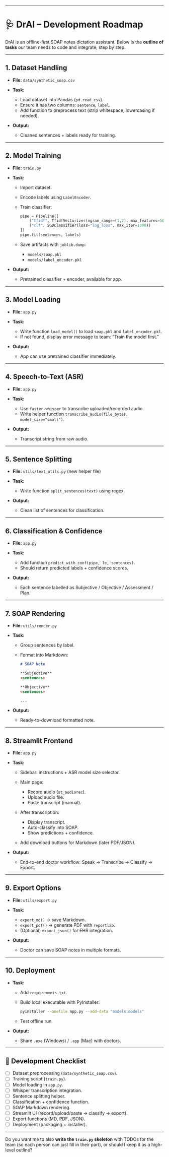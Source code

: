 

---

# 🩺 DrAI – Development Roadmap

DrAI is an offline-first SOAP notes dictation assistant. Below is the **outline of tasks** our team needs to code and integrate, step by step.

---

## 1. **Dataset Handling**

* **File:** `data/synthetic_soap.csv`
* **Task:**

  * Load dataset into Pandas (`pd.read_csv`).
  * Ensure it has two columns: `sentence`, `label`.
  * Add function to preprocess text (strip whitespace, lowercasing if needed).
* **Output:**

  * Cleaned sentences + labels ready for training.

---

## 2. **Model Training**

* **File:** `train.py`
* **Task:**

  * Import dataset.
  * Encode labels using `LabelEncoder`.
  * Train classifier:

    ```python
    pipe = Pipeline([
        ("tfidf", TfidfVectorizer(ngram_range=(1,2), max_features=50000)),
        ("clf", SGDClassifier(loss="log_loss", max_iter=1000))
    ])
    pipe.fit(sentences, labels)
    ```
  * Save artifacts with `joblib.dump`:

    * `models/soap.pkl`
    * `models/label_encoder.pkl`
* **Output:**

  * Pretrained classifier + encoder, available for app.

---

## 3. **Model Loading**

* **File:** `app.py`
* **Task:**

  * Write function `load_model()` to load `soap.pkl` and `label_encoder.pkl`.
  * If not found, display error message to team: “Train the model first.”
* **Output:**

  * App can use pretrained classifier immediately.

---

## 4. **Speech-to-Text (ASR)**

* **File:** `app.py`
* **Task:**

  * Use `faster-whisper` to transcribe uploaded/recorded audio.
  * Write helper function `transcribe_audio(file_bytes, model_size="small")`.
* **Output:**

  * Transcript string from raw audio.

---

## 5. **Sentence Splitting**

* **File:** `utils/text_utils.py` (new helper file)
* **Task:**

  * Write function `split_sentences(text)` using regex.
* **Output:**

  * Clean list of sentences for classification.

---

## 6. **Classification & Confidence**

* **File:** `app.py`
* **Task:**

  * Add function `predict_with_conf(pipe, le, sentences)`.
  * Should return predicted labels + confidence scores.
* **Output:**

  * Each sentence labelled as Subjective / Objective / Assessment / Plan.

---

## 7. **SOAP Rendering**

* **File:** `utils/render.py`
* **Task:**

  * Group sentences by label.
  * Format into Markdown:

    ```md
    # SOAP Note

    **Subjective**
    <sentences>

    **Objective**
    <sentences>

    ...
    ```
* **Output:**

  * Ready-to-download formatted note.

---

## 8. **Streamlit Frontend**

* **File:** `app.py`
* **Task:**

  * Sidebar: instructions + ASR model size selector.
  * Main page:

    * Record audio (`st_audiorec`).
    * Upload audio file.
    * Paste transcript (manual).
  * After transcription:

    * Display transcript.
    * Auto-classify into SOAP.
    * Show predictions + confidence.
  * Add download buttons for Markdown (later PDF/JSON).
* **Output:**

  * End-to-end doctor workflow: Speak → Transcribe → Classify → Export.

---

## 9. **Export Options**

* **File:** `utils/export.py`
* **Task:**

  * `export_md()` → save Markdown.
  * `export_pdf()` → generate PDF with `reportlab`.
  * (Optional) `export_json()` for EHR integration.
* **Output:**

  * Doctor can save SOAP notes in multiple formats.

---

## 10. **Deployment**

* **Task:**

  * Add `requirements.txt`.
  * Build local executable with PyInstaller:

    ```bash
    pyinstaller --onefile app.py --add-data "models:models"
    ```
  * Test offline run.
* **Output:**

  * Share `.exe` (Windows) / `.app` (Mac) with doctors.

---

## 📝 Development Checklist

* [ ] Dataset preprocessing (`data/synthetic_soap.csv`).
* [ ] Training script (`train.py`).
* [ ] Model loading in `app.py`.
* [ ] Whisper transcription integration.
* [ ] Sentence splitting helper.
* [ ] Classification + confidence function.
* [ ] SOAP Markdown rendering.
* [ ] Streamlit UI (record/upload/paste → classify → export).
* [ ] Export functions (MD, PDF, JSON).
* [ ] Deployment (packaging + installer).

---


Do you want me to also **write the `train.py` skeleton** with TODOs for the team (so each person can just fill in their part), or should I keep it as a high-level outline?
